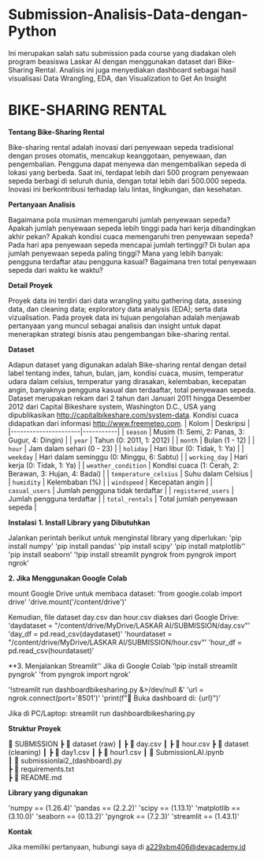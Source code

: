# Submission-Analisis-Data-dengan-Python
Ini merupakan salah satu submission pada course yang diadakan oleh program beasiswa Laskar AI dengan menggunakan dataset dari Bike-Sharing Rental. Analisis ini juga menyediakan dashboard sebagai hasil visualisasi Data Wrangling, EDA, dan Visualization to Get An Insight

# BIKE-SHARING RENTAL 
**Tentang Bike-Sharing Rental**

Bike-sharing rental adalah inovasi dari penyewaan sepeda tradisional dengan proses otomatis, mencakup keanggotaan, penyewaan, dan pengembalian. Pengguna dapat menyewa dan mengembalikan sepeda di lokasi yang berbeda. Saat ini, terdapat lebih dari 500 program penyewaan sepeda berbagi di seluruh dunia, dengan total lebih dari 500.000 sepeda. Inovasi ini berkontribusi terhadap lalu lintas, lingkungan, dan kesehatan.

**Pertanyaan Analisis**

Bagaimana pola musiman memengaruhi jumlah penyewaan sepeda?
Apakah jumlah penyewaan sepeda lebih tinggi pada hari kerja dibandingkan akhir pekan?
Apakah kondisi cuaca memengaruhi tren penyewaan sepeda?
Pada hari apa penyewaan sepeda mencapai jumlah tertinggi?
Di bulan apa jumlah penyewaan sepeda paling tinggi?
Mana yang lebih banyak: pengguna terdaftar atau pengguna kasual?
Bagaimana tren total penyewaan sepeda dari waktu ke waktu?

**Detail Proyek**

Proyek data ini terdiri dari data wrangling yaitu gathering data, assesing data, dan cleaning data; exploratory data analysis (EDA); serta data vizualisation.
Pada proyek data ini tujuan pengolahan adalah menjawab pertanyaan yang muncul sebagai analisis dan insight untuk dapat menerapkan strategi bisnis atau pengembangan bike-sharing rental.

**Dataset**

Adapun dataset yang digunakan adalah Bike-sharing rental dengan detail label tentang index, tahun, bulan, jam, kondisi cuaca, musim, temperatur udara dalam celsius, temperatur yang dirasakan, kelembaban, kecepatan angin, banyaknya pengguna kasual dan terdaaftar, total penyewaan sepeda.
Dataset merupakan rekam dari 2 tahun dari Januari 2011 hingga Desember 2012 dari Capital Bikeshare system, Washington D.C., USA yang dipublikasikan http://capitalbikeshare.com/system-data. 
Kondisi cuaca didapatkan dari informasi http://www.freemeteo.com.
| Kolom                 | Deskripsi |
|----------------------|-----------|
| `season`            | Musim (1: Semi, 2: Panas, 3: Gugur, 4: Dingin) |
| `year`              | Tahun (0: 2011, 1: 2012) |
| `month`             | Bulan (1 - 12) |
| `hour`              | Jam dalam sehari (0 - 23) |
| `holiday`           | Hari libur (0: Tidak, 1: Ya) |
| `weekday`           | Hari dalam seminggu (0: Minggu, 6: Sabtu) |
| `working_day`       | Hari kerja (0: Tidak, 1: Ya) |
| `weather_condition` | Kondisi cuaca (1: Cerah, 2: Berawan, 3: Hujan, 4: Badai) |
| `temperature_celsius` | Suhu dalam Celsius |
| `humidity`          | Kelembaban (%) |
| `windspeed`        | Kecepatan angin |
| `casual_users`      | Jumlah pengguna tidak terdaftar |
| `registered_users`  | Jumlah pengguna terdaftar |
| `total_rentals`     | Total jumlah penyewaan sepeda |

**Instalasi**
**1. Install Library yang Dibutuhkan**

Jalankan perintah berikut untuk menginstal library yang diperlukan:
'pip install numpy'
'pip install pandas'
'pip install scipy'
'pip install matplotlib''
'pip install seaborn'
'!pip install streamlit pyngrok
from pyngrok import ngrok'

**2.  Jika Menggunakan Google Colab**

mount Google Drive untuk membaca dataset:
'from google.colab import drive'
'drive.mount('/content/drive')'

Kemudian, file dataset day.csv dan hour.csv diakses dari Google Drive:
'daydataset = "/content/drive/MyDrive/LASKAR AI/SUBMISSION/day.csv"'
'day_df = pd.read_csv(daydataset)'
'hourdataset = "/content/drive/MyDrive/LASKAR AI/SUBMISSION/hour.csv"'
'hour_df = pd.read_csv(hourdataset)'

**3.  Menjalankan Streamlit''
Jika di Google Colab
'!pip install streamlit pyngrok'
'from pyngrok import ngrok'

'!streamlit run dashboardbikesharing.py &>/dev/null &'
'url = ngrok.connect(port='8501')'
'print(f"🎯 Buka dashboard di: {url}")'

Jika di PC/Laptop:
streamlit run dashboardbikesharing.py

**Struktur Proyek**

📂 SUBMISSION
 ┣ 📂 dataset (raw)
 ┃ ┣ 📄 day.csv
 ┃ ┣ 📄 hour.csv
 ┣ 📂 dataset (cleaning)
 ┃ ┣ 📄 day1.csv
 ┃ ┣ 📄 hour1.csv
 ┃ 📄 SubmissionLAI.ipynb  
 ┃ 📄 submissionlai2_(dashboard).py  
 ┣ 📄 requirements.txt  
 ┣ 📄 README.md  

**Library yang digunakan**

'numpy == (1.26.4)'
'pandas == (2.2.2)'
'scipy == (1.13.1)'
'matplotlib == (3.10.0)'
'seaborn == (0.13.2)'
'pyngrok == (7.2.3)'
'streamlit == (1.43.1)'

**Kontak**

Jika memiliki pertanyaan, hubungi saya di a229xbm406@devacademy.id

